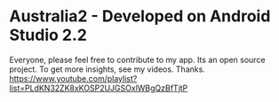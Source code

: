 # Australia2 - Developed on Android Studio 2.2
Everyone, please feel free to contribute to my app. Its an open source project. To get more insights, see my videos. Thanks.
https://www.youtube.com/playlist?list=PLdKN32ZK8xKOSP2UJGSOxlWBgQzBfTjtP
